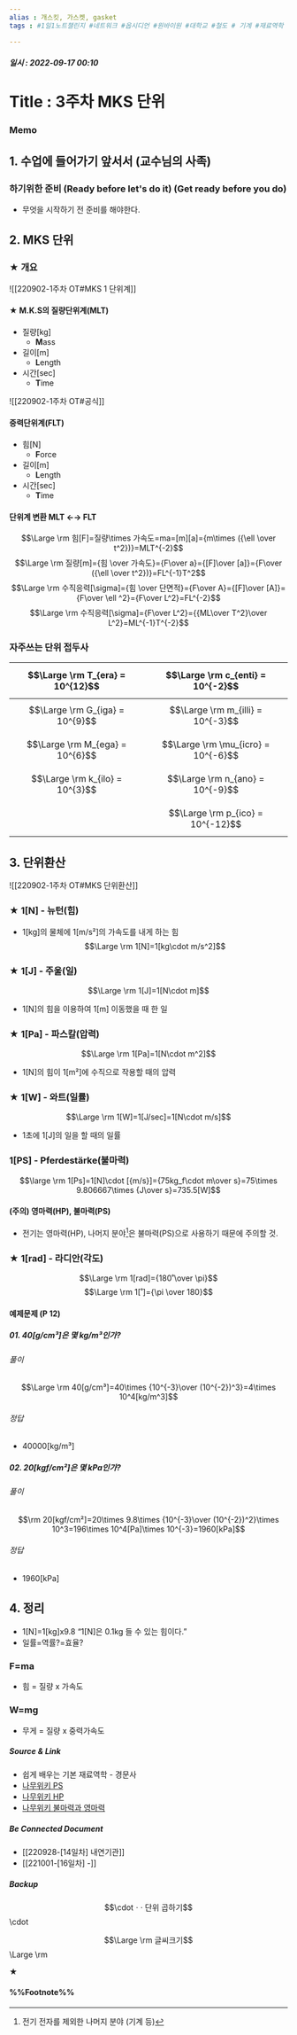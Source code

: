 ```yaml
---
alias : 개스킷, 가스켓, gasket
tags : #1일1노트챌린지 #네트워크 #옵시디언 #원바이원 #대학교 #철도 # 기계 #재료역학

---
```


##### 일시 : 2022-09-17 00:10

# Title : 3주차 MKS 단위

### Memo

## 1. 수업에 들어가기 앞서서 (교수님의 사족)

### 하기위한 준비 (Ready before let's do it) (Get ready before you do)
- 무엇을 시작하기 전 준비를 해야한다.

## 2. MKS 단위

### ★ 개요
![[220902-1주차 OT#MKS 1 단위계]]

#### ★ M.K.S의 질량단위계(MLT)
- 질량[kg]
	- **M**ass
- 길이[m]
	- **L**ength
- 시간[sec]
	- **T**ime

![[220902-1주차 OT#공식]]

#### 중력단위계(FLT)
- 힘[N]
	- **F**orce
- 길이[m]
	- **L**ength
- 시간[sec]
	- **T**ime

#### 단위계 변환 MLT ←→ FLT
$$\Large \rm 힘[F]=질량\times 가속도=ma=[m][a]={m\times ({\ell \over t^2})}=MLT^{-2}$$
$$\Large \rm 질량[m]={힘 \over 가속도}={F\over a}={[F]\over [a]}={F\over ({\ell \over t^2})}=FL^{-1}T^2$$
$$\Large \rm 수직응력[\sigma]={힘 \over 단면적}={F\over A}={[F]\over [A]}={F\over \ell ^2}={F\over L^2}=FL^{-2}$$
$$\Large \rm 수직응력[\sigma]={F\over L^2}={{ML\over T^2}\over L^2}=ML^{-1}T^{-2}$$

### 자주쓰는 단위 접두사
| $$\Large \rm T_{era} = 10^{12}$$ | $$\Large \rm c_{enti} = 10^{-2}$$   |
| -------------------------------- | ----------------------------------- |
| $$\Large \rm G_{iga} = 10^{9}$$  | $$\Large \rm m_{illi} = 10^{-3}$$   |
| $$\Large \rm M_{ega} = 10^{6}$$  | $$\Large \rm \mu_{icro} = 10^{-6}$$ |
| $$\Large \rm k_{ilo} = 10^{3}$$  | $$\Large \rm n_{ano} = 10^{-9}$$    |
|                                  | $$\Large \rm p_{ico} = 10^{-12}$$   |

## 3. 단위환산
![[220902-1주차 OT#MKS 단위환산]]

### ★ 1[N] - 뉴턴(힘)
- 1[kg]의 물체에 1[m/s²]의 가속도를 내게 하는 힘
$$\Large \rm 1[N]=1[kg\cdot m/s^2]$$

### ★ 1[J] - 주울(일)
$$\Large \rm 1[J]=1[N\cdot m]$$
- 1[N]의 힘을 이용하여 1[m] 이동했을 때 한 일

### ★ 1[Pa] - 파스칼(압력)
$$\Large \rm 1[Pa]=1[N\cdot m^2]$$
- 1[N]의 힘이 1[m²]에 수직으로 작용할 때의 압력

### ★ 1[W] - 와트(일률)
$$\Large \rm 1[W]=1[J/sec]=1[N\cdot m/s]$$
- 1초에 1[J]의 일을 할 때의 일률

### 1[PS] - Pferdestärke(불마력)
$$\large \rm 1[Ps]=1[N]\cdot [{m/s}]={75kg_f\cdot m\over s}=75\times 9.806667\times {J\over s}=735.5[W]$$

#### (주의) 영마력(HP), 불마력(PS)
- 전기는 영마력(HP), 나머지 분야[^1]은 불마력(PS)으로 사용하기 때문에 주의할 것.

### ★ 1[rad] - 라디안(각도)
$$\Large \rm 1[rad]={180˚\over \pi}$$
$$\Large \rm 1[˚]={\pi \over 180}$$

#### 예제문제 (P 12)

##### 01. 40[g/cm³]은 몇 kg/m³인가?

###### 풀이
$$\Large \rm 40[g/cm³]=40\times {10^{-3}\over (10^{-2})^3}=4\times 10^4[kg/m^3]$$

###### 정답
- 40000[kg/m³]

##### 02. 20[kgf/cm²]은 몇 kPa인가?

###### 풀이
$$\rm 20[kgf/cm²]=20\times 9.8\times {10^{-3}\over (10^{-2})^2}\times 10^3=196\times 10^4[Pa]\times 10^{-3}=1960[kPa]$$

###### 정답
- 1960[kPa]

## 4. 정리
- 1[N]=1[kg]x9.8 “1[N]은 0.1kg 들 수 있는 힘이다.”
- 일률=역률?=효율?

### F=ma
- 힘 = 질량 x 가속도
 
### W=mg
- 무게 = 질량 x 중력가속도

##### Source & Link
- 쉽게 배우는 기본 재료역학 - 경문사
- [나무위키 PS](https://namu.wiki/w/PS)
- [나무위키 HP](https://namu.wiki/w/HP#s-7)
- [나무위키 불마력과 영마력](https://namu.wiki/w/마력(공학%20용어)#s-3)

##### Be Connected Document
- [[220928-[14일차] 내연기관]]
- [[221001-[16일차] -]]

##### Backup
$$\cdotㆍ· 단위 곱하기$$
\cdot

$$\Large \rm 글씨크기$$
\Large \rm

★

#### %%Footnote%%

[^1]:전기 전자를 제외한 나머지 분야 (기계 등)
